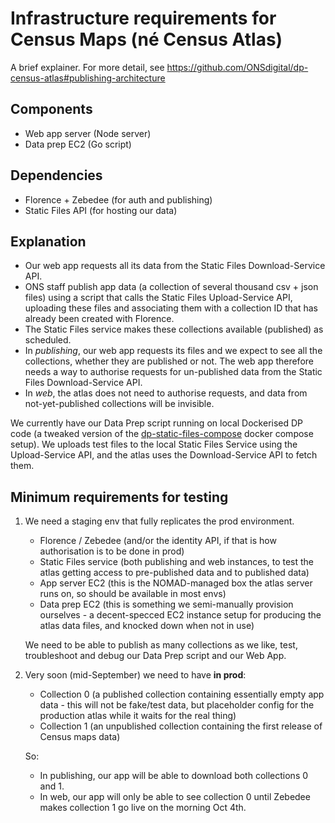 # Infrastructure requirements for Census Maps (né Census Atlas)

A brief explainer. For more detail, see https://github.com/ONSdigital/dp-census-atlas#publishing-architecture

## Components

- Web app server (Node server)
- Data prep EC2 (Go script)

## Dependencies

- Florence + Zebedee (for auth and publishing)
- Static Files API (for hosting our data)

## Explanation

- Our web app requests all its data from the Static Files Download-Service API.
- ONS staff publish app data (a collection of several thousand csv + json files) using a script that calls the Static Files Upload-Service API, uploading these files and associating them with a collection ID that has already been created with Florence.
- The Static Files service makes these collections available (published) as scheduled.
- In _publishing_, our web app requests its files and we expect to see all the collections, whether they are published or not. The web app therefore needs a way to authorise requests for un-published data from the Static Files Download-Service API.
- In _web_, the atlas does not need to authorise requests, and data from not-yet-published collections will be invisible.

We currently have our Data Prep script running on local Dockerised DP code (a tweaked version of the [dp-static-files-compose](https://github.com/ONSdigital/dp-static-files-compose) docker compose setup). We uploads test files to the local Static Files Service using the Upload-Service API, and the atlas uses the Download-Service API to fetch them.

## Minimum requirements for testing

1. We need a staging env that fully replicates the prod environment.

   - Florence / Zebedee (and/or the identity API, if that is how authorisation is to be done in prod)
   - Static Files service (both publishing and web instances, to test the atlas getting access to pre-published data and to published data)
   - App server EC2 (this is the NOMAD-managed box the atlas server runs on, so should be available in most envs)
   - Data prep EC2 (this is something we semi-manually provision ourselves - a decent-specced EC2 instance setup for producing the atlas data files, and knocked down when not in use)

   We need to be able to publish as many collections as we like, test, troubleshoot and debug our Data Prep script and our Web App.

2. Very soon (mid-September) we need to have **in prod**:

   - Collection 0 (a published collection containing essentially empty app data - this will not be fake/test data, but placeholder config for the production atlas while it waits for the real thing)
   - Collection 1 (an unpublished collection containing the first release of Census maps data)

   So:

   - In publishing, our app will be able to download both collections 0 and 1.
   - In web, our app will only be able to see collection 0 until Zebedee makes collection 1 go live on the morning Oct 4th.
